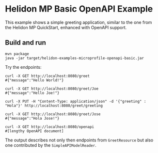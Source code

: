 # Helidon MP Basic OpenAPI Example

This example shows a simple greeting application, similar to the one from the 
Helidon MP QuickStart, enhanced with OpenAPI support.

## Build and run

```shell
mvn package
java -jar target/helidon-examples-microprofile-openapi-basic.jar
```

Try the endpoints:

```shell
curl -X GET http://localhost:8080/greet
#{"message":"Hello World!"}

curl -X GET http://localhost:8080/greet/Joe
#{"message":"Hello Joe!"}

curl -X PUT -H "Content-Type: application/json" -d '{"greeting" : "Hola"}' http://localhost:8080/greet/greeting

curl -X GET http://localhost:8080/greet/Jose
#{"message":"Hola Jose!"}

curl -X GET http://localhost:8080/openapi
#[lengthy OpenAPI document]
```
The output describes not only then endpoints from `GreetResource` but
also one contributed by the `SimpleAPIModelReader`.



